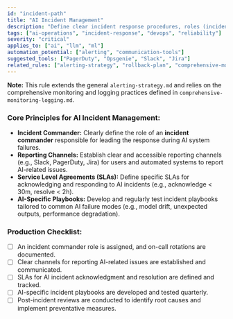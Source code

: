 ```yaml
---
id: "incident-path"
title: "AI Incident Management"
description: "Define clear incident response procedures, roles (incident commander), reporting channels, and SLAs for AI system failures, building on general alerting and monitoring strategies."
tags: ["ai-operations", "incident-response", "devops", "reliability"]
severity: "critical"
applies_to: ["ai", "llm", "ml"]
automation_potential: ["alerting", "communication-tools"]
suggested_tools: ["PagerDuty", "Opsgenie", "Slack", "Jira"]
related_rules: ["alerting-strategy", "rollback-plan", "comprehensive-monitoring-logging"]
---
```


**Note:** This rule extends the general `alerting-strategy.md` and relies on the comprehensive monitoring and logging practices defined in `comprehensive-monitoring-logging.md`.

### Core Principles for AI Incident Management:
- **Incident Commander:** Clearly define the role of an **incident commander** responsible for leading the response during AI system failures.
- **Reporting Channels:** Establish clear and accessible reporting channels (e.g., Slack, PagerDuty, Jira) for users and automated systems to report AI-related issues.
- **Service Level Agreements (SLAs):** Define specific SLAs for acknowledging and responding to AI incidents (e.g., acknowledge < 30m, resolve < 2h).
- **AI-Specific Playbooks:** Develop and regularly test incident playbooks tailored to common AI failure modes (e.g., model drift, unexpected outputs, performance degradation).

### Production Checklist:
- [ ] An incident commander role is assigned, and on-call rotations are documented.  
- [ ] Clear channels for reporting AI-related issues are established and communicated.  
- [ ] SLAs for AI incident acknowledgment and resolution are defined and tracked.  
- [ ] AI-specific incident playbooks are developed and tested quarterly.  
- [ ] Post-incident reviews are conducted to identify root causes and implement preventative measures.  
